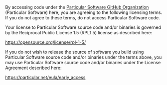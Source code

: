 By accessing code under the [Particular Software GitHub Organization](https://github.com/Particular) (Particular Software) here, you are agreeing to the following licensing terms.
If you do not agree to these terms, do not access Particular Software code.

Your license to Particular Software source code and/or binaries is governed by the Reciprocal Public License 1.5 (RPL1.5) license as described here:

https://opensource.org/license/rpl-1-5/

If you do not wish to release the source of software you build using Particular Software source code and/or binaries under the terms above, you may use Particular Software source code and/or binaries under the License Agreement described here:

https://particular.net/eula/early_access

